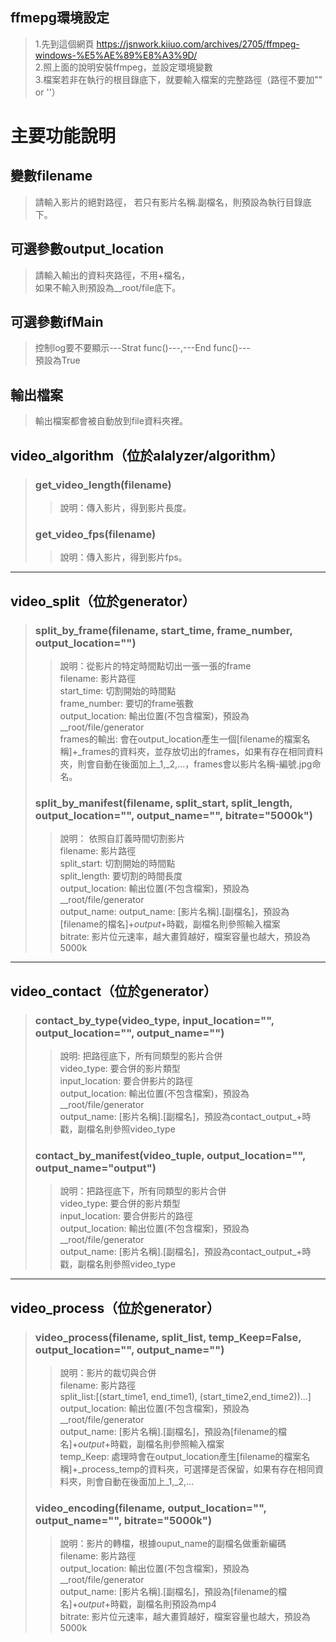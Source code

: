 ## ffmepg環境設定
> 1.先到這個網頁 https://jsnwork.kiiuo.com/archives/2705/ffmpeg-windows-%E5%AE%89%E8%A3%9D/  
> 2.照上面的說明安裝ffmpeg，並設定環境變數  
> 3.檔案若非在執行的根目錄底下，就要輸入檔案的完整路徑（路徑不要加"" or ''）

# 主要功能說明
  
## 變數filename
> 請輸入影片的絕對路徑，
> 若只有影片名稱.副檔名，則預設為執行目錄底下。  
  
## 可選參數output_location
> 請輸入輸出的資料夾路徑，不用+檔名，  
> 如果不輸入則預設為__root/file底下。  
  
## 可選參數ifMain
> 控制log要不要顯示---Strat func()---,---End func()---  
> 預設為True  
   
## 輸出檔案
> 輸出檔案都會被自動放到file資料夾裡。  
  
## video_algorithm（位於alalyzer/algorithm）
> 
> ### get_video_length(filename)   
> > 說明：傳入影片，得到影片長度。
> ### get_video_fps(filename)   
> > 說明：傳入影片，得到影片fps。  
  
___    
## video_split（位於generator）
> ### split_by_frame(filename, start_time, frame_number, output_location="")   
> > 說明：從影片的特定時間點切出一張一張的frame  
> > filename: 影片路徑  
> > start_time: 切割開始的時間點  
> > frame_number: 要切的frame張數  
> > output_location: 輸出位置(不包含檔案)，預設為__root/file/generator   
> > frames的輸出: 會在output_location產生一個[filename的檔案名稱]+_frames的資料夾，並存放切出的frames，如果有存在相同資料夾，則會自動在後面加上_1,_2,...，frames會以影片名稱-編號.jpg命名。  
> ### split_by_manifest(filename, split_start, split_length, output_location="", output_name="", bitrate="5000k")  
> > 說明： 依照自訂義時間切割影片  
> > filename: 影片路徑  
> > split_start: 切割開始的時間點  
> > split_length: 要切割的時間長度  
> > output_location: 輸出位置(不包含檔案)，預設為__root/file/generator  
> > output_name: output_name: [影片名稱].[副檔名]，預設為[filename的檔名]+_output_+時戳，副檔名則參照輸入檔案  
> > bitrate: 影片位元速率，越大畫質越好，檔案容量也越大，預設為5000k  
  
___      
## video_contact（位於generator）  
> ### contact_by_type(video_type, input_location="", output_location="", output_name="")  
> > 說明: 把路徑底下，所有同類型的影片合併  
> > video_type: 要合併的影片類型  
> > input_location: 要合併影片的路徑  
> > output_location: 輸出位置(不包含檔案)，預設為__root/file/generator  
> > output_name: [影片名稱].[副檔名]，預設為contact_output_+時戳，副檔名則參照video_type  
> ### contact_by_manifest(video_tuple, output_location="", output_name="output")  
> > 說明：把路徑底下，所有同類型的影片合併  
> > video_type: 要合併的影片類型  
> > input_location: 要合併影片的路徑  
> > output_location: 輸出位置(不包含檔案)，預設為__root/file/generator  
> > output_name: [影片名稱].[副檔名]，預設為contact_output_+時戳，副檔名則參照video_type  
  
___    
## video_process（位於generator）  
> ### video_process(filename, split_list, temp_Keep=False, output_location="", output_name="")  
> > 說明：影片的裁切與合併  
> > filename: 影片路徑  
> > split_list:[(start_time1, end_time1), (start_time2,end_time2))...]  
> > output_location: 輸出位置(不包含檔案)，預設為__root/file/generator  
> > output_name: [影片名稱].[副檔名]，預設為[filename的檔名]+_output_+時戳，副檔名則參照輸入檔案  
> > temp_Keep: 處理時會在output_location產生[filename的檔案名稱]+_process_temp的資料夾，可選擇是否保留，如果有存在相同資料夾，則會自動在後面加上_1,_2,...  
> ### video_encoding(filename, output_location="", output_name="", bitrate="5000k")  
> > 說明：影片的轉檔，根據ouput_name的副檔名做重新編碼  
> > filename: 影片路徑  
> > output_location: 輸出位置(不包含檔案)，預設為__root/file/generator  
> > output_name: [影片名稱].[副檔名]，預設為[filename的檔名]+_output_+時戳，副檔名則預設為mp4  
> > bitrate: 影片位元速率，越大畫質越好，檔案容量也越大，預設為5000k  